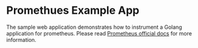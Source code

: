 # Promethues Example App

The sample web application demonstrates how to instrument a Golang application for prometheus. Please read [Prometheus official docs](https://prometheus.io/docs/guides/go-application/) for more information.